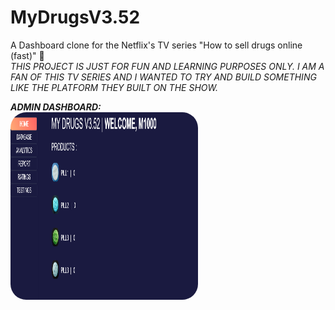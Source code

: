 # MyDrugsV3.52
A Dashboard clone for the Netflix's TV series "How to sell drugs online (fast)" 💊 <br>
<i>THIS PROJECT IS JUST FOR FUN AND LEARNING PURPOSES ONLY. I AM A FAN OF THIS TV SERIES AND I WANTED TO TRY AND BUILD SOMETHING LIKE THE PLATFORM THEY BUILT ON THE SHOW.<i>

<b>ADMIN DASHBOARD:</b> <br>
<img src="./static/main1.PNG" height="300px" width="300px" id="img0">
<style>
#img0{
    border-radius: 25px;
}
</style>